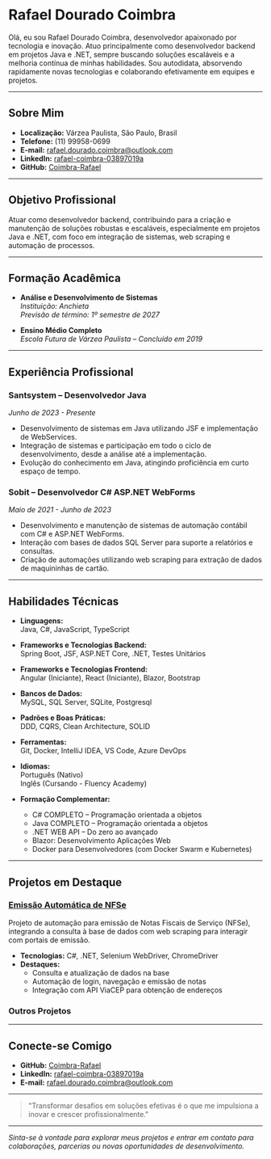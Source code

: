 # Rafael Dourado Coimbra

Olá, eu sou Rafael Dourado Coimbra, desenvolvedor apaixonado por tecnologia e inovação. Atuo principalmente como desenvolvedor backend em projetos Java e .NET, sempre buscando soluções escaláveis e a melhoria contínua de minhas habilidades. Sou autodidata, absorvendo rapidamente novas tecnologias e colaborando efetivamente em equipes e projetos.

---

## Sobre Mim

- **Localização:** Várzea Paulista, São Paulo, Brasil  
- **Telefone:** (11) 99958-0699  
- **E-mail:** [rafael.dourado.coimbra@outlook.com](mailto:rafael.dourado.coimbra@outlook.com)  
- **LinkedIn:** [rafael-coimbra-03897019a](https://www.linkedin.com/in/rafael-coimbra-03897019a/)  
- **GitHub:** [Coimbra-Rafael](https://github.com/Coimbra-Rafael)

---

## Objetivo Profissional

Atuar como desenvolvedor backend, contribuindo para a criação e manutenção de soluções robustas e escaláveis, especialmente em projetos Java e .NET, com foco em integração de sistemas, web scraping e automação de processos.

---

## Formação Acadêmica

- **Análise e Desenvolvimento de Sistemas**  
  *Instituição: Anchieta*  
  *Previsão de término: 1º semestre de 2027*  

- **Ensino Médio Completo**  
  *Escola Futura de Várzea Paulista – Concluído em 2019*

---

## Experiência Profissional

### Santsystem – Desenvolvedor Java  
*Junho de 2023 - Presente*  
- Desenvolvimento de sistemas em Java utilizando JSF e implementação de WebServices.  
- Integração de sistemas e participação em todo o ciclo de desenvolvimento, desde a análise até a implementação.  
- Evolução do conhecimento em Java, atingindo proficiência em curto espaço de tempo.

### Sobit – Desenvolvedor C# ASP.NET WebForms  
*Maio de 2021 - Junho de 2023*  
- Desenvolvimento e manutenção de sistemas de automação contábil com C# e ASP.NET WebForms.  
- Interação com bases de dados SQL Server para suporte a relatórios e consultas.  
- Criação de automações utilizando web scraping para extração de dados de maquininhas de cartão.

---

## Habilidades Técnicas

- **Linguagens:**  
  Java, C#, JavaScript, TypeScript

- **Frameworks e Tecnologias Backend:**  
  Spring Boot, JSF, ASP.NET Core, .NET, Testes Unitários

- **Frameworks e Tecnologias Frontend:**  
  Angular (Iniciante), React (Iniciante), Blazor, Bootstrap

- **Bancos de Dados:**  
  MySQL, SQL Server, SQLite, Postgresql

- **Padrões e Boas Práticas:**  
  DDD, CQRS, Clean Architecture, SOLID

- **Ferramentas:**  
  Git, Docker, IntelliJ IDEA, VS Code, Azure DevOps

- **Idiomas:**  
  Português (Nativo)  
  Inglês (Cursando - Fluency Academy)

- **Formação Complementar:**  
  - C# COMPLETO – Programação orientada a objetos  
  - Java COMPLETO – Programação orientada a objetos  
  - .NET WEB API – Do zero ao avançado  
  - Blazor: Desenvolvimento Aplicações Web  
  - Docker para Desenvolvedores (com Docker Swarm e Kubernetes)

---

## Projetos em Destaque

### [Emissão Automática de NFSe](https://github.com/Coimbra-Rafael/EmissaoNFSe)
Projeto de automação para emissão de Notas Fiscais de Serviço (NFSe), integrando a consulta à base de dados com web scraping para interagir com portais de emissão.  
- **Tecnologias:** C#, .NET, Selenium WebDriver, ChromeDriver  
- **Destaques:**  
  - Consulta e atualização de dados na base  
  - Automação de login, navegação e emissão de notas  
  - Integração com API ViaCEP para obtenção de endereços

### Outros Projetos


---

## Conecte-se Comigo

- **GitHub:** [Coimbra-Rafael](https://github.com/Coimbra-Rafael)  
- **LinkedIn:** [rafael-coimbra-03897019a](https://www.linkedin.com/in/rafael-coimbra-03897019a/)  
- **E-mail:** [rafael.dourado.coimbra@outlook.com](mailto:rafael.dourado.coimbra@outlook.com)

---

> "Transformar desafios em soluções efetivas é o que me impulsiona a inovar e crescer profissionalmente."

---

*Sinta-se à vontade para explorar meus projetos e entrar em contato para colaborações, parcerias ou novas oportunidades de desenvolvimento.*
